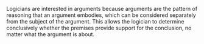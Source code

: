 
Logicians are interested in arguments because arguments are the pattern of reasoning that an argument embodies, which can be considered separately from the subject of the argument. This allows the logician to determine conclusively whether the premises provide support for the conclusion, no matter what the argument is about.
